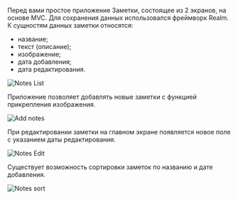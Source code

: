 Перед вами простое приложение Заметки, состоящее из 2 экранов, на основе MVC. Для сохранения данных использовался фреймворк Realm. 
К сущностям данных заметки относятся: 
- название;
- текст (описание);
- изображение;
- дата добавления;
- дата редактирования.

![Notes List](https://user-images.githubusercontent.com/86362091/165257253-9aa073e3-7bc3-44eb-ac0c-aef629b259f9.png)

Приложение позволяет добавлять новые заметки с функцией прикрепления изображения.

![Add notes](https://user-images.githubusercontent.com/86362091/165257732-234f6cfb-cefc-458b-9870-f27dcf40f785.png)

При редактировании заметки на главном экране появляется новое поле с указанием даты редактирования.

![Notes Edit](https://user-images.githubusercontent.com/86362091/165258745-09b0d37e-119e-4db4-b1c7-a4b0702f489d.png)

Существует возможность сортировки заметок по названию и дате добавления.

![Notes sort](https://user-images.githubusercontent.com/86362091/165258438-b837ab5d-0090-4e4c-885f-dd762091a05c.png)
